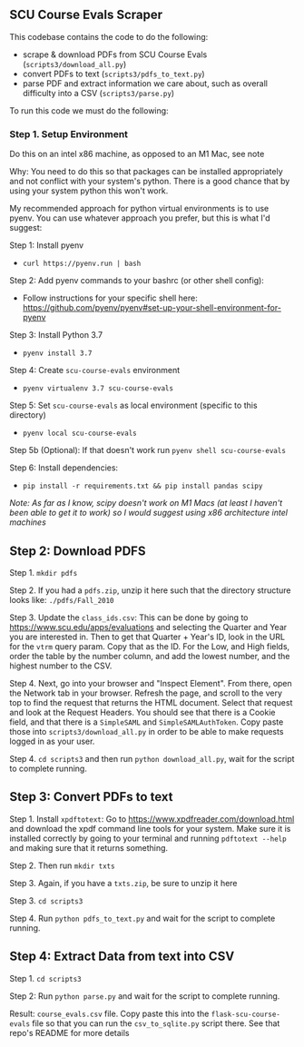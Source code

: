 ## SCU Course Evals Scraper
This codebase contains the code to do the following:
- scrape & download PDFs from SCU Course Evals (`scripts3/download_all.py`)
- convert PDFs to text (`scripts3/pdfs_to_text.py`)
- parse PDF and extract information we care about, such as overall difficulty into a CSV (`scripts3/parse.py`)


To run this code we must do the following:

### Step 1. Setup Environment

Do this on an intel x86 machine, as opposed to an M1 Mac, see note

Why: You need to do this so that packages can be installed appropriately and not conflict with your system's python. There is a good chance that by using your system python this won't work.

My recommended approach for python virtual environments is to use pyenv. You can use whatever approach you prefer, but this is what I'd suggest:

Step 1: Install pyenv
- `curl https://pyenv.run | bash`

Step 2: Add pyenv commands to your bashrc (or other shell config):
- Follow instructions for your specific shell here: https://github.com/pyenv/pyenv#set-up-your-shell-environment-for-pyenv

Step 3: Install Python 3.7
- `pyenv install 3.7`

Step 4: Create `scu-course-evals` environment
- `pyenv virtualenv 3.7 scu-course-evals`

Step 5: Set `scu-course-evals` as local environment (specific to this directory)
- `pyenv local scu-course-evals`

Step 5b (Optional): If that doesn't work run `pyenv shell scu-course-evals`

Step 6: Install dependencies:
- `pip install -r requirements.txt && pip install pandas scipy`

_Note: As far as I know, scipy doesn't work on M1 Macs (at least I haven't been able to get it to work) so I would suggest using x86 architecture intel machines_ 

## Step 2: Download PDFS

Step 1. `mkdir pdfs`

Step 2. If you had a `pdfs.zip`, unzip it here such that the directory structure looks like: `./pdfs/Fall_2010`

Step 3. Update the `class_ids.csv`: This can be done by going to https://www.scu.edu/apps/evaluations and selecting the Quarter and Year you are interested in. Then to get that Quarter + Year's ID, look in the URL for the `vtrm` query param. Copy that as the ID. For the Low, and High fields, order the table by the number column, and add the lowest number, and the highest number to the CSV.

Step 4. Next, go into your browser and "Inspect Element". From there, open the Network tab in your browser. Refresh the page, and scroll to the very top to find the request that returns the HTML document. Select that request and look at the Request Headers. You should see that there is a Cookie field, and that there is a `SimpleSAML` and `SimpleSAMLAuthToken`. Copy paste those into `scripts3/download_all.py` in order to be able to make requests logged in as your user.

Step 4. `cd scripts3` and then run `python download_all.py`, wait for the script to complete running.


## Step 3: Convert PDFs to text

Step 1. Install `xpdftotext`: Go to https://www.xpdfreader.com/download.html and download the xpdf command line tools for your system.  Make sure it is installed correctly by going to your terminal and running `pdftotext --help` and making sure that it returns something.

Step 2. Then run `mkdir txts`

Step 3. Again, if you have a `txts.zip`, be sure to unzip it here

Step 3. `cd scripts3`

Step 4. Run `python pdfs_to_text.py` and wait for the script to complete running.

## Step 4: Extract Data from text into CSV

Step 1. `cd scripts3`

Step 2: Run `python parse.py` and wait for the script to complete running.


Result: `course_evals.csv` file. Copy paste this into the `flask-scu-course-evals` file so that you can run the `csv_to_sqlite.py` script there. See that repo's README for more details
